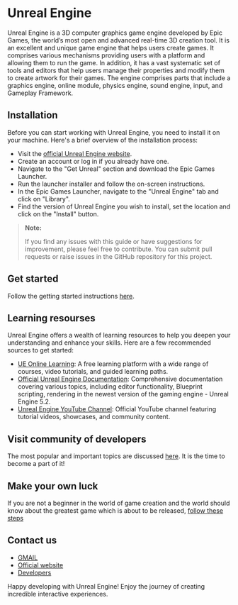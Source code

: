 Unreal Engine
=============

Unreal Engine is a 3D computer graphics game engine developed by Epic Games, the world’s most open and advanced real-time 3D creation tool. It is an excellent and unique game engine that helps users create games. It comprises various mechanisms providing users with a platform and allowing them to run the game. In addition, it has a vast systematic set of tools and editors that help users manage their properties and modify them to create artwork for their games. The engine comprises parts that include a graphics engine, online module, physics engine, sound engine, input, and Gameplay Framework.

## Installation

Before you can start working with Unreal Engine, you need to install it on your machine. Here's a brief overview of the installation process:

* Visit the [official Unreal Engine website](https://www.unrealengine.com).
* Create an account or log in if you already have one.
* Navigate to the "Get Unreal" section and download the Epic Games Launcher.
* Run the launcher installer and follow the on-screen instructions.
* In the Epic Games Launcher, navigate to the "Unreal Engine" tab and click on "Library".
* Find the version of Unreal Engine you wish to install, set the location and click on the "Install" button.
  
> **Note:**
> 
> If you find any issues with this guide or have suggestions for improvement, please feel free to contribute. You can submit pull requests or raise issues in the GitHub repository for this project.  

## Get started

Follow the getting started instructions [here](https://www.unrealengine.com/en-US/support).

## Learning resourses

Unreal Engine offers a wealth of learning resources to help you deepen your understanding and enhance your skills. Here are a few recommended sources to get started:

* [UE Online Learning](https://www.unrealengine.com/marketplace/en-US/content-cat/assets/onlinelearning?count=20&sortBy=effectiveDate&sortDir=DESC&start=0): A free learning platform with a wide range of courses, video tutorials, and guided learning paths.
* [Official Unreal Engine Documentation](https://docs.unrealengine.com/5.2/en-US/): Comprehensive documentation covering various topics, including editor functionality, Blueprint scripting, rendering in the newest version of the gaming engine - Unreal Engine 5.2.
* [Unreal Engine YouTube Channel](https://www.youtube.com/@UnrealEngine): Official YouTube channel featuring tutorial videos, showcases, and community content.

## Visit community of developers

The most popular and important topics are discussed [here](https://dev.epicgames.com/community/). It is the time to become a part of it!

## Make your own luck

If you are not a beginner in the world of game creation and the world should know about the greatest game which is about to be released, [follow these steps](https://www.unrealengine.com/en-US/release)

## Contact us

* [GMAIL](office.contact@epicgames.com)
* [Official website](www.unrealengine.com)
* [Developers](www.epicgames.com)

Happy developing with Unreal Engine! Enjoy the journey of creating incredible interactive experiences.
